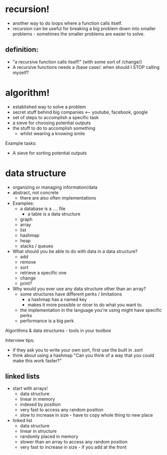 # recursion!
* another way to do loops where a function calls itself.
* recursion can be useful for breaking a big problem down into smaller problems - sometimes the smaller problems are easier to solve.

## definition: 
* "a recursive function calls itself!" (with some sort of /change/)
* A recursive functions needs a /base case/: when should I STOP calling myself?

# algorithm!
* established way to solve a problem
* secret stuff behind big companies <-- youtube, facebook, google
* set of steps to accomplish a specific task
* a sieve for choosing potential outputs
* the stuff to do to accomplish something
  * whilst wearing a knowing smile

Example tasks:
* A sieve for sorting potential outputs

# data structure
* organizing or managing information/data
* abstract, not concrete
  * there are also often implementations
* Examples:
  * a database is a .... file
    * a table is a data structure
  * graph
  * array
  * list
  * hashmap
  * heap
  * stacks / queues
* What should you be able to do with data in a data structure?
  * add
  * remove
  * sort
  * retrieve a specific one
  * change
  * print?
* Why would you ever use any data structure other than an array?
  * some structures have different perks / limitations
    * a hashmap has a named key
    * makes it more possible or nicer to do what you want to.
  * the implementation in the language you're using might have specific perks
  * performance is a big perk


Algorithms & data structures - tools in your toolbox

Interview tips:
* if they ask you to write your own sort, first use the built in .sort
* think about using a hashmap "Can you think of a way that you could make this work faster?"

## linked lists
* start with arrays!
  * data structure
  * linear in memory
  * indexed by position
  * very fast to access any random position
  * slow to increase in size - have to copy whole thing to new place
* linked list
  * data structure
  * linear in structure 
  * randomly placed in memory
  * slower than an array to access any random position
  * very fast to increase in size - if you add at the front